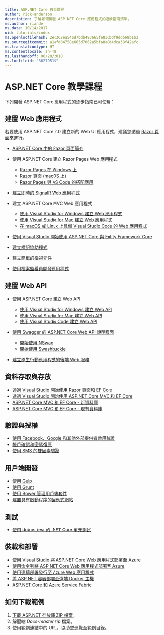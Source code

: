 ```yaml
---
title: ASP.NET Core 教學課程
author: rick-anderson
description: 了解如何開發 ASP.NET Core 應用程式的逐步指南清單。
ms.author: riande
ms.date: 10/14/2017
uid: tutorials/index
ms.openlocfilehash: 2ec362ea546d7bdb493665fe836bdf9ddb68b1b3
ms.sourcegitcommit: a1afd04758e663d7062a5bfa8a0d4dca38f42afc
ms.translationtype: HT
ms.contentlocale: zh-TW
ms.lasthandoff: 06/20/2018
ms.locfileid: "36279515"
---
```

# <a name="aspnet-core-tutorials"></a>ASP.NET Core 教學課程

下列開發 ASP.NET Core 應用程式的逐步指南已可使用：

## <a name="build-web-apps"></a>建置 Web 應用程式

若要使用 ASP.NET Core 2.0 建立新的 Web UI 應用程式，建議您透過 [Razor 頁面](xref:razor-pages/index)來進行。

* [ASP.NET Core 中的 Razor 頁面簡介](xref:razor-pages/index)
* 使用 ASP.NET Core 建立 Razor Pages Web 應用程式

   * [Razor Pages 在 Windows 上](xref:tutorials/razor-pages/index)
   * [Razor 頁面 (macOS 上)](xref:tutorials/razor-pages-mac/index)
   * [Razor Pages 與 VS Code 的搭配應用](xref:tutorials/razor-pages-vsc/index)  

* [建立即時的 SignalR Web 應用程式](xref:tutorials/signalr)

* 建立 ASP.NET Core MVC Web 應用程式

   * [使用 Visual Studio for Windows 建立 Web 應用程式](xref:tutorials/first-mvc-app/index)
   * [使用 Visual Studio for Mac 建立 Web 應用程式](xref:tutorials/first-mvc-app-mac/index)
   * [在 macOS 或 Linux 上具備 Visual Studio Code 的 Web 應用程式](xref:tutorials/first-mvc-app-xplat/index)

* [使用 Visual Studio 開始使用 ASP.NET Core 與 Entity Framework Core](xref:data/ef-mvc/index)
* [建立標記協助程式](xref:mvc/views/tag-helpers/authoring)
* [建立簡單的檢視元件](xref:mvc/views/view-components#walkthrough-creating-a-simple-view-component)
* [使用檔案監看員開發應用程式](xref:tutorials/dotnet-watch)

## <a name="build-web-apis"></a>建置 Web API

* 使用 ASP.NET Core 建立 Web API

  * [使用 Visual Studio for Windows 建立 Web API](xref:tutorials/first-web-api)
  * [使用 Visual Studio for Mac 建立 Web API](xref:tutorials/first-web-api-mac)
  * [使用 Visual Studio Code 建立 Web API](xref:tutorials/web-api-vsc)

* [使用 Swagger 的 ASP.NET Core Web API 說明頁面](xref:tutorials/web-api-help-pages-using-swagger)
  * [開始使用 NSwag](xref:tutorials/get-started-with-nswag)
  * [開始使用 Swashbuckle](xref:tutorials/get-started-with-swashbuckle)

* [建立原生行動應用程式的後端 Web 服務](xref:mobile/native-mobile-backend)

## <a name="data-access-and-storage"></a>資料存取與存放

* [透過 Visual Studio 開始使用 Razor 頁面和 EF Core](xref:data/ef-rp/intro)
* [透過 Visual Studio 開始使用 ASP.NET Core MVC 和 EF Core](xref:data/ef-mvc/index)
* [ASP.NET Core MVC 和 EF Core - 新資料庫](/ef/core/get-started/aspnetcore/new-db)
* [ASP.NET Core MVC 和 EF Core - 現有資料庫](/ef/core/get-started/aspnetcore/existing-db)

## <a name="authentication-and-authorization"></a>驗證與授權

* [使用 Facebook、Google 和其他外部提供者啟用驗證](xref:security/authentication/social/index)
* [帳戶確認和密碼復原](xref:security/authentication/accconfirm)
* [使用 SMS 的雙因素驗證](xref:security/authentication/2fa)

## <a name="client-side-development"></a>用戶端開發

* [使用 Gulp](xref:client-side/using-gulp)
* [使用 Grunt](xref:client-side/using-grunt)
* [使用 Bower 管理用戶端套件](xref:client-side/bower)
* [建置具有啟動程序的回應式網站](xref:client-side/bootstrap)

## <a name="test"></a>測試

* [使用 dotnet test 的 .NET Core 單元測試](/dotnet/articles/core/testing/unit-testing-with-dotnet-test)

## <a name="host-and-deploy"></a>裝載和部署

* [使用 Visual Studio 將 ASP.NET Core Web 應用程式部署至 Azure](xref:tutorials/publish-to-azure-webapp-using-vs)
* [使用命令列將 ASP.NET Core Web 應用程式部署至 Azure](xref:tutorials/publish-to-azure-webapp-using-cli)
* [使用連續部署發行至 Azure Web 應用程式](xref:host-and-deploy/azure-apps/azure-continuous-deployment)
* [將 ASP.NET 容器部署至遠端 Docker 主機](/azure/vs-azure-tools-docker-hosting-web-apps-in-docker)
* [ASP.NET Core 和 Azure Service Fabric](/azure/service-fabric/service-fabric-add-a-web-frontend)

<a name="download"></a>
## <a name="how-to-download-a-sample"></a>如何下載範例

1. [下載 ASP.NET 存放庫 ZIP 檔案](https://codeload.github.com/aspnet/Docs/zip/master)。
1. 解壓縮 *Docs-master.zip* 檔案。
1. 使用範例連結中的 URL，協助您巡覽至範例目錄。
